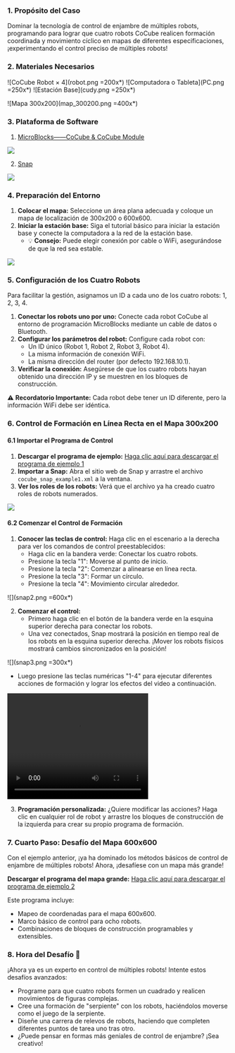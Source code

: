### 1. Propósito del Caso
Dominar la tecnología de control de enjambre de múltiples robots, programando para lograr que cuatro robots CoCube realicen formación coordinada y movimiento cíclico en mapas de diferentes especificaciones, ¡experimentando el control preciso de múltiples robots!

### 2. Materiales Necesarios

![CoCube Robot × 4](robot.png =200x*)
![Computadora o Tableta](PC.png =250x*)
![Estación Base](cudy.png =250x*)

![Mapa 300x200](map_300200.png =400x*)

### 3. Plataforma de Software

1. [MicroBlocks——CoCube & CoCube Module](https://microblocksfun.cn/run/microblocks.html#scripts=GP%20Scripts%0Adepends%20%27CoCube%27%20%27CoCube%20Module%27)

![](image-2.png)

2. [Snap](http://snap.codelab.club/snap.html)

![](img3.png)

### 4. Preparación del Entorno

1. **Colocar el mapa:** Seleccione un área plana adecuada y coloque un mapa de localización de 300x200 o 600x600.
2. **Iniciar la estación base:** Siga el tutorial básico para iniciar la estación base y conecte la computadora a la red de la estación base.
   - 💡 **Consejo:** Puede elegir conexión por cable o WiFi, asegurándose de que la red sea estable.

![](map_setup.png)

### 5. Configuración de los Cuatro Robots

Para facilitar la gestión, asignamos un ID a cada uno de los cuatro robots: 1, 2, 3, 4.

1. **Conectar los robots uno por uno:** Conecte cada robot CoCube al entorno de programación MicroBlocks mediante un cable de datos o Bluetooth.
2. **Configurar los parámetros del robot:** Configure cada robot con:
   - Un ID único (Robot 1, Robot 2, Robot 3, Robot 4).
   - La misma información de conexión WiFi.
   - La misma dirección del router (por defecto 192.168.10.1).
3. **Verificar la conexión:** Asegúrese de que los cuatro robots hayan obtenido una dirección IP y se muestren en los bloques de construcción.

⚠️ **Recordatorio Importante:** Cada robot debe tener un ID diferente, pero la información WiFi debe ser idéntica.

### 6. Control de Formación en Línea Recta en el Mapa 300x200

#### 6.1 Importar el Programa de Control

1. **Descargar el programa de ejemplo:** <a href="cocube_snap_example1.xml" download="cocube_snap_example1.xml">Haga clic aquí para descargar el programa de ejemplo 1</a>
2. **Importar a Snap:** Abra el sitio web de Snap y arrastre el archivo `cocube_snap_example1.xml` a la ventana.
3. **Ver los roles de los robots:** Verá que el archivo ya ha creado cuatro roles de robots numerados.

![](snap1.png)

#### 6.2 Comenzar el Control de Formación

1. **Conocer las teclas de control:** Haga clic en el escenario a la derecha para ver los comandos de control preestablecidos:
   - Haga clic en la bandera verde: Conectar los cuatro robots.
   - Presione la tecla "1": Moverse al punto de inicio.
   - Presione la tecla "2": Comenzar a alinearse en línea recta.
   - Presione la tecla "3": Formar un círculo.
   - Presione la tecla "4": Movimiento circular alrededor.

![](snap2.png =600x*)

2. **Comenzar el control:**
   - Primero haga clic en el botón de la bandera verde en la esquina superior derecha para conectar los robots.
   - Una vez conectados, Snap mostrará la posición en tiempo real de los robots en la esquina superior derecha. ¡Mover los robots físicos mostrará cambios sincronizados en la posición!

![](snap3.png =300x*)

   - Luego presione las teclas numéricas "1-4" para ejecutar diferentes acciones de formación y lograr los efectos del video a continuación.

<video width="320" height="240" controls>
  <source src="video_720p.mp4" type="video/mp4">
</video>

3. **Programación personalizada:** ¿Quiere modificar las acciones? Haga clic en cualquier rol de robot y arrastre los bloques de construcción de la izquierda para crear su propio programa de formación.

### 7. Cuarto Paso: Desafío del Mapa 600x600

Con el ejemplo anterior, ¡ya ha dominado los métodos básicos de control de enjambre de múltiples robots! Ahora, ¡desafíese con un mapa más grande!

**Descargar el programa del mapa grande:** <a href="cocube_snap_example2.xml" download="cocube_snap_example2.xml">Haga clic aquí para descargar el programa de ejemplo 2</a>

Este programa incluye:
- Mapeo de coordenadas para el mapa 600x600.
- Marco básico de control para ocho robots.
- Combinaciones de bloques de construcción programables y extensibles.

### 8. Hora del Desafío 🚀

¡Ahora ya es un experto en control de múltiples robots! Intente estos desafíos avanzados:
- Programe para que cuatro robots formen un cuadrado y realicen movimientos de figuras complejas.
- Cree una formación de "serpiente" con los robots, haciéndolos moverse como el juego de la serpiente.
- Diseñe una carrera de relevos de robots, haciendo que completen diferentes puntos de tarea uno tras otro.
- ¿Puede pensar en formas más geniales de control de enjambre? ¡Sea creativo!